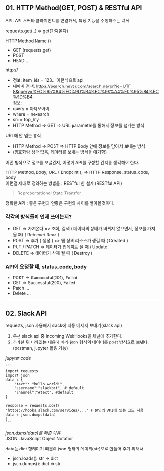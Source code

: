 
## 01. HTTP Method(GET, POST) & RESTful API
API: API 서버와 클라이언트를 연결해서, 특정 기능을 수행해주는 녀석

requests.get(..) => get(가져온다)  

HTTP Method Name ()
- GET (requests.get)
- POST
- HEAD ...

http://  
- 정보: item_ids = 123... 이런식으로 api
- 네이버 검색: https://search.naver.com/search.naver?ie=UTF-8&query=%EC%95%84%EC%9D%B4%EC%98%A4%EC%95%84%EC%9D%B4  
정보:
- query = 아이오아이
- where = nexearch
- sm = top_hty
- HTTP Method => GET => URL parameter를 통해서 정보를 넘기는 방식    

URL에 안 넘는 방식
- HTTP Method => POST => HTTP Body 안에 정보를 담아서 보내는 방식
- (암호화랑 상관 없음, 데이터를 보내는 방식을 얘기함)
	
어떤 방식으로 정보를 보낼건지, 어떻게 API를 구성할 건지를 생각해야 한다.	
	
HTTP Method, Body, URL ( Endpoint ), => HTTP Response, status_code, body	
이런걸 제대로 정의하는 방법을 : RESTful 한 설계 (RESTful API)	
> Representational State Transfer


정확한 API : 좋은 구현과 안좋은 구현의 차이를 알아볼것이다.		

### 각각의 방식들이 언제 쓰이는지?
- GET => 가져온다 => 조회, 검색 ( 데이터의 상태가 바뀌지 않으면서, 정보를 가져올 때) ( Retrieve/ Read )
- POST => 추가 ( 생성 ) => 웹 상의 리소스가 생길 때 ( Created ) 
- PUT / PATCH => 데이터가 업데이트 될 때 ( Update ) 
- DELETE => 데이터가 삭제 될 때 ( Destroy )

###  API에 요청할 때, status_code, body
- POST => Successful(201), Failed
- GET => Successful(200), Failed
- Patch ...
- Delete ...

***

## 02. Slack API		

requests, json 사용해서 slack에 자동 메세지 보내기(slack api)

1. 우선 slack api 중 incoming WebHooks을 채널에 추가한다.
2. 추가한 뒤 나와있는 내용에 따라 json 형식의 데이터를 post 방식으로 보낸다. (postman, jupyter 활용 가능)


*jupyter code*

	```
	import requests
	import json
	data = {
		"text": "hello world!",
		"username":"slackbot", # default
		"channel":"#text", #default
	}

	response = requests.post(
	"https://hooks.slack.com/services/..." # 본인의 API에 있는 코드 사용
	data = json.dumps(data)
	)
	```
    

*json.dums(data)를 해준 이유*		
JSON: JavaScript Object Notation		

data는 dict 형태이기 때문에 json 형태의 데이터(str)으로 만들어 주기 위해서		
- json.loads(): str => dict
- json.dumps(): dict => str



